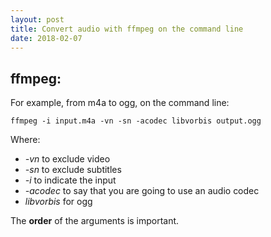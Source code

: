 ```yaml
---
layout: post
title: Convert audio with ffmpeg on the command line
date: 2018-02-07
---
```


## ffmpeg:

For example, from m4a to ogg, on the command line:

    ffmpeg -i input.m4a -vn -sn -acodec libvorbis output.ogg 

Where:
* _-vn_ to exclude video
* _-sn_ to exclude subtitles
* _-i_  to indicate the input
* _-acodec_ to say that you are going to use an audio codec
* _libvorbis_ for ogg

The __order__ of the arguments is important.